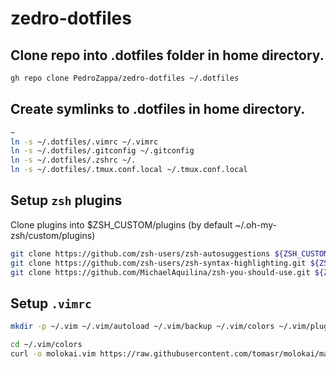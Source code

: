 # zedro-dotfiles

## Clone repo into .dotfiles folder in home directory.

```sh 
gh repo clone PedroZappa/zedro-dotfiles ~/.dotfiles
``` 

## Create symlinks to .dotfiles in home directory.

```sh 
~
ln -s ~/.dotfiles/.vimrc ~/.vimrc
ln -s ~/.dotfiles/.gitconfig ~/.gitconfig
ln -s ~/.dotfiles/.zshrc ~/.
ln -s ~/.dotfiles/.tmux.conf.local ~/.tmux.conf.local
```

## Setup `zsh` plugins 

Clone plugins into $ZSH_CUSTOM/plugins (by default ~/.oh-my-zsh/custom/plugins)

```sh
git clone https://github.com/zsh-users/zsh-autosuggestions ${ZSH_CUSTOM:-~/.oh-my-zsh/custom}/plugins/zsh-autosuggestions
git clone https://github.com/zsh-users/zsh-syntax-highlighting.git ${ZSH_CUSTOM:-~/.oh-my-zsh/custom}/plugins/zsh-syntax-highlighting
git clone https://github.com/MichaelAquilina/zsh-you-should-use.git ${ZSH_CUSTOM:-~/.oh-my-zsh/custom}/plugins/you-should-use 
```

## Setup `.vimrc`


```sh 
mkdir -p ~/.vim ~/.vim/autoload ~/.vim/backup ~/.vim/colors ~/.vim/plugged

cd ~/.vim/colors
curl -o molokai.vim https://raw.githubusercontent.com/tomasr/molokai/master/colors/molokai.vim
```
